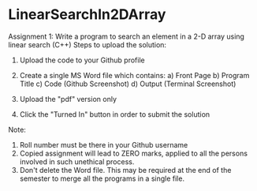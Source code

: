 # LinearSearchIn2DArray

Assignment 1: Write a program to search an element in a 2-D array using linear search (C++)
Steps to upload the solution:

1. Upload the code to your Github profile

2. Create a single MS Word file which contains:
a) Front Page
b) Program Title
c) Code (Github Screenshot)
d) Output (Terminal Screenshot)

3) Upload the "pdf" version only 

4) Click the "Turned In" button in order to submit the solution

Note: 
1. Roll number must be there in your Github username
2. Copied assignment will lead to ZERO marks, applied to all the persons involved in such unethical process.
3. Don't delete the Word file. This may be required at the end of the semester to merge all the programs in a single file.
